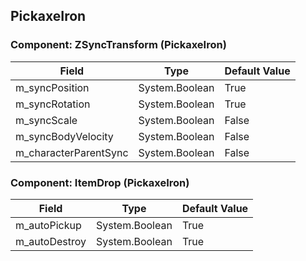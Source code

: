 ## PickaxeIron

### Component: ZSyncTransform (PickaxeIron)

|Field|Type|Default Value|
|-----|----|-------------|
|m_syncPosition|System.Boolean|True|
|m_syncRotation|System.Boolean|True|
|m_syncScale|System.Boolean|False|
|m_syncBodyVelocity|System.Boolean|False|
|m_characterParentSync|System.Boolean|False|

### Component: ItemDrop (PickaxeIron)

|Field|Type|Default Value|
|-----|----|-------------|
|m_autoPickup|System.Boolean|True|
|m_autoDestroy|System.Boolean|True|

